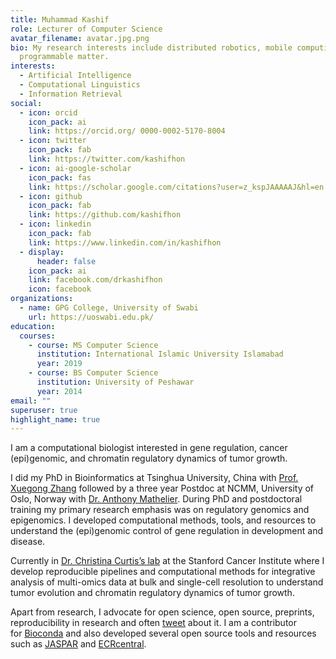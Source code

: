 ```yaml
---
title: Muhammad Kashif
role: Lecturer of Computer Science
avatar_filename: avatar.jpg.png
bio: My research interests include distributed robotics, mobile computing and
  programmable matter.
interests:
  - Artificial Intelligence
  - Computational Linguistics
  - Information Retrieval
social:
  - icon: orcid
    icon_pack: ai
    link: https://orcid.org/ 0000-0002-5170-8004
  - icon: twitter
    icon_pack: fab
    link: https://twitter.com/kashifhon
  - icon: ai-google-scholar
    icon_pack: fas
    link: https://scholar.google.com/citations?user=z_kspJAAAAAJ&hl=en
  - icon: github
    icon_pack: fab
    link: https://github.com/kashifhon
  - icon: linkedin
    icon_pack: fab
    link: https://www.linkedin.com/in/kashifhon
  - display:
      header: false
    icon_pack: ai
    link: facebook.com/drkashifhon
    icon: facebook
organizations:
  - name: GPG College, University of Swabi
    url: https://uoswabi.edu.pk/
education:
  courses:
    - course: MS Computer Science
      institution: International Islamic University Islamabad
      year: 2019
    - course: BS Computer Science
      institution: University of Peshawar
      year: 2014
email: ""
superuser: true
highlight_name: true
---
```

I am a computational biologist interested in gene regulation, cancer (epi)genomic, and chromatin regulatory dynamics of tumor growth.

I did my PhD in Bioinformatics at Tsinghua University, China with [Prof. Xuegong Zhang](http://bioinfo.au.tsinghua.edu.cn/member/xuegonglab/index.html) followed by a three year Postdoc at NCMM, University of Oslo, Norway with [Dr. Anthony Mathelier](https://mathelierlab.com/). During PhD and postdoctoral training my primary research emphasis was on regulatory genomics and epigenomics. I developed computational methods, tools, and resources to understand the (epi)genomic control of gene regulation in development and disease.

Currently in [Dr. Christina Curtis’s lab](https://med.stanford.edu/curtislab.html) at the Stanford Cancer Institute where I develop reproducible pipelines and computational methods for integrative analysis of multi-omics data at bulk and single-cell resolution to understand tumor evolution and chromatin regulatory dynamics of tumor growth.

Apart from research, I advocate for open science, open source, preprints, reproducibility in research and often [tweet](https://twitter.com/khanaziz84) about it. I am a contributor for [Bioconda](https://bioconda.github.io/) and also developed several open source tools and resources such as [JASPAR](http://jaspar.genereg.net/) and [ECRcentral](https://ecrcentral.org/).